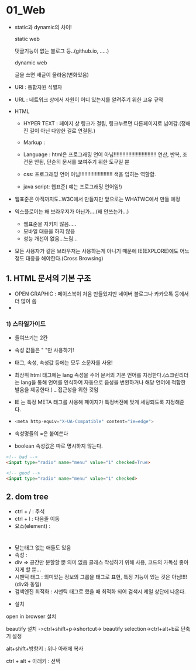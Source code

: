 # 01_Web

- static과 dynamic의 차이!

  static web

  댓글기능이 없는 블로그 등..(github.io, .....)

  dynamic web

  글을 쓰면 새글이 올라옴(변화있음)

- URI : 통합자원 식별자
- URL : 네트워크 상에서 자원이 어디 있는지를 알려주기 위한 고유 규약

- HTML 

  - HYPER TEXT : 페이지 상 링크가 걸림, 링크누르면 다른페이지로 넘어감.(정해진 길이 아닌 다양한 길로 연결됨.)

  - Markup : 
  - Language : html은 프로그래밍 언어 아님!!!!!!!!!!!!!!!!!!!!!!!!!!!!! 연산, 반복, 조건문 안됨, 단순히 문서를 보여주기 위한 도구일 뿐
  - css: 프로그래밍 언어 아님!!!!!!!!!!!!!!!!!!!!!! 색을 입히는 역할함.
  - java script: 웹표준( 얘는 프로그래밍 언어임!) 

- 웹표준은 아직까지도..W3C에서 만들지만 앞으로는 WHATWC에서 만들 예정

- 익스플로어는 왜 브라우저가 아닌가....(왜 안쓰는가...)

  - 웹표준을 지키지 않음.....
  -  모바일 대응을 하지 않음
  - 성능 개선이 없음...느림...

- 모든 사용자가 같은 브라우저는 사용하는게 아니기 때문에 IE(EXPLORE)에도 어느정도 대응을 해야한다.(Cross Browsing)



## 1. HTML 문서의 기본 구조

- OPEN GRAPHIC : 페이스북이 처음 만들었지만 네이버 블로그나 카카오톡 등에서 더 많이 씀
- 

### 1) 스타일가이드

- 들여쓰기는 2칸

- 속성 값들은 " "만 사용하기!

- 태그, 속성, 속성값 등에는 모두 소문자를 사용!

-  최상위 html 태그에는 lang 속성을 주어 문서의 기본 언어를 지정한다.(스크린리더는 lang을 통해 언어를 인식하여 자동으로 음성을 변환하거나 해당 언어에 적합한 발음을 제공한다.) _ 접근성을 위한 것임

- IE 는 특정 META 태그를 사용해 페이지가 특정버전에 맞게 세팅되도록 지정해준다.

- ```python
  <meta http-equiv="X-UA-Compatible" content="ie=edge">
  ```

- 속성명들의 =은 붙여쓴다

- boolean 속성값은 따로 명시하지 않는다.

```html
<!-- bad -->
<input type="radio" name="menu" value="1" checked=True>

<!-- good -->
<input type="radio" name="menu" value="1" checked>
```



## 2. dom tree

- ctrl + / : 주석
- ctrl + l : 다음줄 이동
- 요소(element) : <h1> </h1>
- 닫는태그 없는 애들도 있음
- 속성 : 
- div => 공간만 분할할 뿐 의미 없음 클래스 작성하기 위해 사용, 코드의 가독성 좋아지게 할 뿐...
- 시맨틱 태그 : 의미있는 정보의 그룹을 태그로 표현, 특정 기능이 있는 것은 아님!!!!(div와 동일)
- 검색엔진 최적화 : 시맨틱 태그로 했을 때 최적화 되어 검색시 제일 상단에 나온다.



* 설치

open in browser 설치

beautify 설치 ->ctrl+shift+p->shortcut-> beautify selection->ctrl+alt+b로 단축기 설정



alt+shift+방향키 : 위나 아래에 복사

ctrl + alt + 아래키 : 선택



